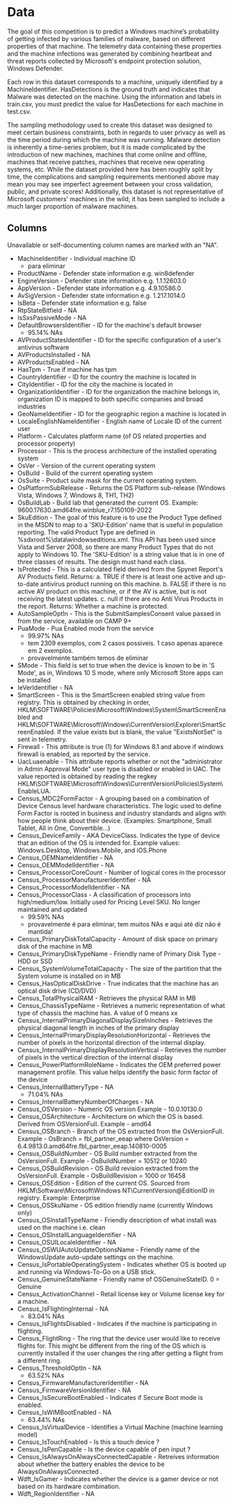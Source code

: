 # Data
The goal of this competition is to predict a Windows machine’s probability of getting infected by various families of malware, based on different properties of that machine. The telemetry data containing these properties and the machine infections was generated by combining heartbeat and threat reports collected by Microsoft's endpoint protection solution, Windows Defender.

Each row in this dataset corresponds to a machine, uniquely identified by a MachineIdentifier. HasDetections is the ground truth and indicates that Malware was detected on the machine. Using the information and labels in train.csv, you must predict the value for HasDetections for each machine in test.csv.

The sampling methodology used to create this dataset was designed to meet certain business constraints, both in regards to user privacy as well as the time period during which the machine was running. Malware detection is inherently a time-series problem, but it is made complicated by the introduction of new machines, machines that come online and offline, machines that receive patches, machines that receive new operating systems, etc. While the dataset provided here has been roughly split by time, the complications and sampling requirements mentioned above may mean you may see imperfect agreement between your cross validation, public, and private scores! Additionally, this dataset is not representative of Microsoft customers’ machines in the wild; it has been sampled to include a much larger proportion of malware machines.

## Columns
Unavailable or self-documenting column names are marked with an "NA".

- MachineIdentifier - Individual machine ID
    - para eliminar
- ProductName - Defender state information e.g. win8defender
- EngineVersion - Defender state information e.g. 1.1.12603.0
- AppVersion - Defender state information e.g. 4.9.10586.0
- AvSigVersion - Defender state information e.g. 1.217.1014.0
- IsBeta - Defender state information e.g. false
- RtpStateBitfield - NA
- IsSxsPassiveMode - NA
- DefaultBrowsersIdentifier - ID for the machine's default browser
    - 95.14% NAs
- AVProductStatesIdentifier - ID for the specific configuration of a user's antivirus software
- AVProductsInstalled - NA
- AVProductsEnabled - NA
- HasTpm - True if machine has tpm
- CountryIdentifier - ID for the country the machine is located in
- CityIdentifier - ID for the city the machine is located in
- OrganizationIdentifier - ID for the organization the machine belongs in, organization ID is mapped to both specific companies and broad industries
- GeoNameIdentifier - ID for the geographic region a machine is located in
- LocaleEnglishNameIdentifier - English name of Locale ID of the current user
- Platform - Calculates platform name (of OS related properties and processor property)
- Processor - This is the process architecture of the installed operating system
- OsVer - Version of the current operating system
- OsBuild - Build of the current operating system
- OsSuite - Product suite mask for the current operating system.
- OsPlatformSubRelease - Returns the OS Platform sub-release (Windows Vista, Windows 7, Windows 8, TH1, TH2)
- OsBuildLab - Build lab that generated the current OS. Example: 9600.17630.amd64fre.winblue_r7.150109-2022
- SkuEdition - The goal of this feature is to use the Product Type defined in the MSDN to map to a 'SKU-Edition' name that is useful in population reporting. The valid Product Type are defined in %sdxroot%\data\windowseditions.xml. This API has been used since Vista and Server 2008, so there are many Product Types that do not apply to Windows 10. The 'SKU-Edition' is a string value that is in one of three classes of results. The design must hand each class.
- IsProtected - This is a calculated field derived from the Spynet Report's AV Products field. Returns: a. TRUE if there is at least one active and up-to-date antivirus product running on this machine. b. FALSE if there is no active AV product on this machine, or if the AV is active, but is not receiving the latest updates. c. null if there are no Anti Virus Products in the report. Returns: Whether a machine is protected.
- AutoSampleOptIn - This is the SubmitSamplesConsent value passed in from the service, available on CAMP 9+
- PuaMode - Pua Enabled mode from the service
    - 99.97% NAs
    - tem 2309 exemplos, com 2 casos possiveis. 1 caso apenas aparece em 2 exemplos.
    - provavelmente também temos de eliminar
- SMode - This field is set to true when the device is known to be in 'S Mode', as in, Windows 10 S mode, where only Microsoft Store apps can be installed
- IeVerIdentifier - NA
- SmartScreen - This is the SmartScreen enabled string value from registry. This is obtained by checking in order, HKLM\SOFTWARE\Policies\Microsoft\Windows\System\SmartScreenEnabled and HKLM\SOFTWARE\Microsoft\Windows\CurrentVersion\Explorer\SmartScreenEnabled. If the value exists but is blank, the value "ExistsNotSet" is sent in telemetry.
- Firewall - This attribute is true (1) for Windows 8.1 and above if windows firewall is enabled, as reported by the service.
- UacLuaenable - This attribute reports whether or not the "administrator in Admin Approval Mode" user type is disabled or enabled in UAC. The value reported is obtained by reading the regkey HKLM\SOFTWARE\Microsoft\Windows\CurrentVersion\Policies\System\EnableLUA.
- Census_MDC2FormFactor - A grouping based on a combination of Device Census level hardware characteristics. The logic used to define Form Factor is rooted in business and industry standards and aligns with how people think about their device. (Examples: Smartphone, Small Tablet, All in One, Convertible...)
- Census_DeviceFamily - AKA DeviceClass. Indicates the type of device that an edition of the OS is intended for. Example values: Windows.Desktop, Windows.Mobile, and iOS.Phone
- Census_OEMNameIdentifier - NA
- Census_OEMModelIdentifier - NA
- Census_ProcessorCoreCount - Number of logical cores in the processor
- Census_ProcessorManufacturerIdentifier - NA
- Census_ProcessorModelIdentifier - NA
- Census_ProcessorClass - A classification of processors into high/medium/low. Initially used for Pricing Level SKU. No longer maintained and updated
    - 99.59% NAs
    - provavelmente é para eliminar, tem muitos NAs e aqui até diz não é mantida!
- Census_PrimaryDiskTotalCapacity - Amount of disk space on primary disk of the machine in MB
- Census_PrimaryDiskTypeName - Friendly name of Primary Disk Type - HDD or SSD
- Census_SystemVolumeTotalCapacity - The size of the partition that the System volume is installed on in MB
- Census_HasOpticalDiskDrive - True indicates that the machine has an optical disk drive (CD/DVD)
- Census_TotalPhysicalRAM - Retrieves the physical RAM in MB
- Census_ChassisTypeName - Retrieves a numeric representation of what type of chassis the machine has. A value of 0 means xx
- Census_InternalPrimaryDiagonalDisplaySizeInInches - Retrieves the physical diagonal length in inches of the primary display
- Census_InternalPrimaryDisplayResolutionHorizontal - Retrieves the number of pixels in the horizontal direction of the internal display.
- Census_InternalPrimaryDisplayResolutionVertical - Retrieves the number of pixels in the vertical direction of the internal display
- Census_PowerPlatformRoleName - Indicates the OEM preferred power management profile. This value helps identify the basic form factor of the device
- Census_InternalBatteryType - NA
    - 71.04% NAs
- Census_InternalBatteryNumberOfCharges - NA
- Census_OSVersion - Numeric OS version Example - 10.0.10130.0
- Census_OSArchitecture - Architecture on which the OS is based. Derived from OSVersionFull. Example - amd64
- Census_OSBranch - Branch of the OS extracted from the OsVersionFull. Example - OsBranch = fbl_partner_eeap where OsVersion = 6.4.9813.0.amd64fre.fbl_partner_eeap.140810-0005
- Census_OSBuildNumber - OS Build number extracted from the OsVersionFull. Example - OsBuildNumber = 10512 or 10240
- Census_OSBuildRevision - OS Build revision extracted from the OsVersionFull. Example - OsBuildRevision = 1000 or 16458
- Census_OSEdition - Edition of the current OS. Sourced from HKLM\Software\Microsoft\Windows NT\CurrentVersion@EditionID in registry. Example: Enterprise
- Census_OSSkuName - OS edition friendly name (currently Windows only)
- Census_OSInstallTypeName - Friendly description of what install was used on the machine i.e. clean
- Census_OSInstallLanguageIdentifier - NA
- Census_OSUILocaleIdentifier - NA
- Census_OSWUAutoUpdateOptionsName - Friendly name of the WindowsUpdate auto-update settings on the machine.
- Census_IsPortableOperatingSystem - Indicates whether OS is booted up and running via Windows-To-Go on a USB stick.
- Census_GenuineStateName - Friendly name of OSGenuineStateID. 0 = Genuine
- Census_ActivationChannel - Retail license key or Volume license key for a machine.
- Census_IsFlightingInternal - NA
    - 83.04% NAs
- Census_IsFlightsDisabled - Indicates if the machine is participating in flighting.
- Census_FlightRing - The ring that the device user would like to receive flights for. This might be different from the ring of the OS which is currently installed if the user changes the ring after getting a flight from a different ring.
- Census_ThresholdOptIn - NA
    - 63.52% NAs
- Census_FirmwareManufacturerIdentifier - NA
- Census_FirmwareVersionIdentifier - NA
- Census_IsSecureBootEnabled - Indicates if Secure Boot mode is enabled.
- Census_IsWIMBootEnabled - NA
    - 63.44% NAs
- Census_IsVirtualDevice - Identifies a Virtual Machine (machine learning model)
- Census_IsTouchEnabled - Is this a touch device ?
- Census_IsPenCapable - Is the device capable of pen input ?
- Census_IsAlwaysOnAlwaysConnectedCapable - Retreives information about whether the battery enables the device to be AlwaysOnAlwaysConnected .
- Wdft_IsGamer - Indicates whether the device is a gamer device or not based on its hardware combination.
- Wdft_RegionIdentifier - NA
